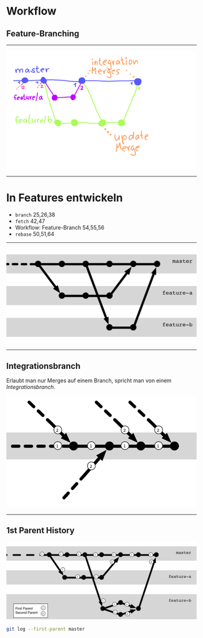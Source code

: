 # Workflow
## Feature-Branching

<!-- .slide: data-background-image="sections/workflow-feature-branching/feature-branch.png" data-background-opacity="0.15" -->


---

![Feature-Branching](workflow-feature-branching.png)


---

# In Features entwickeln


 * `branch` 25,26,38
 * `fetch` 42,47
 * Workflow: Feature-Branch 54,55,56
 * `rebase` 50,51,64

---

![Feature Branches](abb-feature-branches.png)


---

## Integrationsbranch

Erlaubt man nur Merges auf einem Branch,
spricht man von einem *Integrationsbranch*.

![Integrationsbranch](abb-integrationsbranch.png)


---

## 1st Parent History

![1st Parent History](abb-1st-parent-history.png)

```bash
git log --first-parent master
```